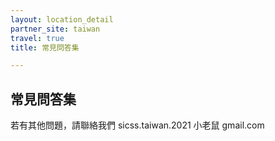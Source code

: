 ```yaml
---
layout: location_detail
partner_site: taiwan
travel: true
title: 常見問答集

---
```


## 常見問答集
若有其他問題，請聯絡我們 sicss.taiwan.2021 小老鼠 gmail.com
